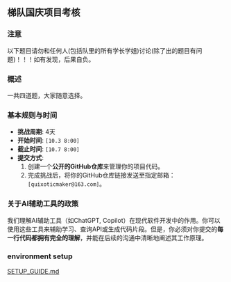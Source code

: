 ## 梯队国庆项目考核

### 注意

以下题目请勿和任何人(包括队里的所有学长学姐)讨论(除了出的题目有问题)！！！如有发现，后果自负。

### 概述

一共四道题，大家随意选择。

### **基本规则与时间**

- **挑战周期**: 4天
- **开始时间**: `[10.3 8:00]`
- **截止时间**: `[10.7 8:00]`
- **提交方式**:
  1. 创建一个**公开的GitHub仓库**来管理你的项目代码。
  2. 完成挑战后，将你的GitHub仓库链接发送至指定邮箱：`[quixoticmaker@163.com]`。

### **关于AI辅助工具的政策**

我们理解AI辅助工具（如ChatGPT, Copilot）在现代软件开发中的作用。你可以使用这些工具来辅助学习、查询API或生成代码片段。但是，你必须对你提交的**每一行代码都拥有完全的理解**，并能在后续的沟通中清晰地阐述其工作原理。

### environment setup

 [SETUP_GUIDE.md](SETUP_GUIDE.md) 
